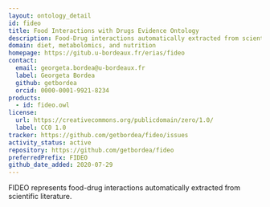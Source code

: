 ```yaml
---
layout: ontology_detail
id: fideo
title: Food Interactions with Drugs Evidence Ontology
description: Food-Drug interactions automatically extracted from scientific literature
domain: diet, metabolomics, and nutrition
homepage: https://gitub.u-bordeaux.fr/erias/fideo
contact:
  email: georgeta.bordea@u-bordeaux.fr
  label: Georgeta Bordea
  github: getbordea
  orcid: 0000-0001-9921-8234
products:
  - id: fideo.owl
license:
  url: https://creativecommons.org/publicdomain/zero/1.0/
  label: CC0 1.0
tracker: https://github.com/getbordea/fideo/issues
activity_status: active
repository: https://github.com/getbordea/fideo
preferredPrefix: FIDEO
github_date_added: 2020-07-29
---
```


FIDEO represents food-drug interactions automatically extracted from scientific literature.
